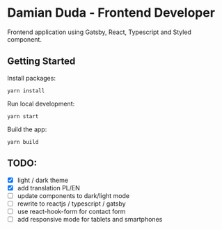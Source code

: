 # Damian Duda - Frontend Developer

Frontend application using Gatsby, React, Typescript and Styled component.

## Getting Started

Install packages:

```
yarn install
```

Run local development:

```
yarn start
```

Build the app:

```
yarn build
```

## TODO:

- [x] light / dark theme
- [x] add translation PL/EN
- [ ] update components to dark/light mode
- [ ] rewrite to reactjs / typescript / gatsby
- [ ] use react-hook-form for contact form
- [ ] add responsive mode for tablets and smartphones
